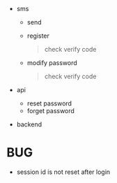 - sms
    - send
    - register
    
        > check verify code
        
    - modify password
    
        > check verify code
- api
    - reset password
    - forget password
    
- backend

# BUG

- session id is not reset after login